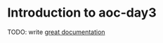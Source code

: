 # Introduction to aoc-day3

TODO: write [great documentation](http://jacobian.org/writing/what-to-write/)
